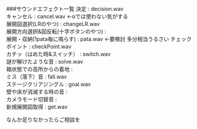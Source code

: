 ###サウンドエフェクト一覧
決定 : decision.wav  
キャンセル : cancel.wav ←αでは使わない気がする  
展開図選択(LRのやつ) : changeLR.wav  
展開方向選択&図反転(十字ボタンのやつ) :  
展開・収納(1pata毎に鳴らす) : pata.wav  ←要検討 多分相当うるさい
チェックポイント : checkPoint.wav  
カチッ（はめた時&スイッチ） : switch.wav  
謎が解けたような音 : solve.wav  
箱状態での高所からの着地 :  
ミス（落下）音 : fall.wav  
ステージクリアジングル : goal.wav  
壁や床が消滅する時の音 :  
カメラモード切替音 :  
新規展開図取得 : get.wav  

なんか足りなかったらご相談を  

